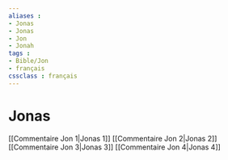 ```yaml
---
aliases : 
- Jonas
- Jonas
- Jon
- Jonah
tags : 
- Bible/Jon
- français
cssclass : français
---
```


# Jonas

[[Commentaire Jon 1|Jonas 1]]
[[Commentaire Jon 2|Jonas 2]]
[[Commentaire Jon 3|Jonas 3]]
[[Commentaire Jon 4|Jonas 4]]

